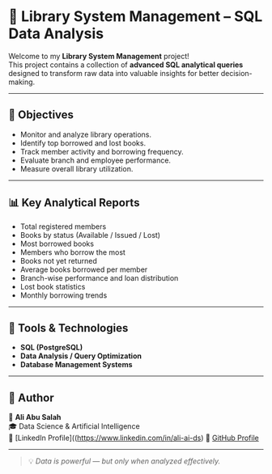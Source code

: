 # 📘 Library System Management – SQL Data Analysis

Welcome to my **Library System Management** project!  
This project contains a collection of **advanced SQL analytical queries** designed to transform raw data into valuable insights for better decision-making.

---

## 🎯 Objectives
- Monitor and analyze library operations.
- Identify top borrowed and lost books.
- Track member activity and borrowing frequency.
- Evaluate branch and employee performance.
- Measure overall library utilization.

---

## 📊 Key Analytical Reports
- Total registered members  
- Books by status (Available / Issued / Lost)  
- Most borrowed books  
- Members who borrow the most  
- Books not yet returned  
- Average books borrowed per member  
- Branch-wise performance and loan distribution  
- Lost book statistics  
- Monthly borrowing trends  

---

## 🧠 Tools & Technologies
- **SQL (PostgreSQL)**
- **Data Analysis / Query Optimization**
- **Database Management Systems**

---

## 🌟 Author
👤 **Ali Abu Salah**  
🎓 Data Science & Artificial Intelligence  
🔗 [LinkedIn Profile]((https://www.linkedin.com/in/ali-ai-ds)
🔗 [GitHub Profile](https://github.com/AliAbuSalah1)

---

> 💡 *Data is powerful — but only when analyzed effectively.*
